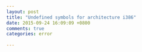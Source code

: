 ```yaml
---
layout: post
title: "Undefined symbols for architecture i386"
date: 2015-09-24 16:09:09 +0800
comments: true
categories: error
 
---
```

